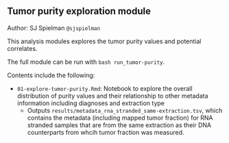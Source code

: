 ## Tumor purity exploration module

Author: SJ Spielman `@sjspielman`

This analysis modules explores the tumor purity values and potential correlates.

The full module can be run with `bash run_tumor-purity`.

Contents include the following:

- `01-explore-tumor-purity.Rmd`: Notebook to explore the overall distribution of purity values and their relationship to other metadata information including diagnoses and extraction type
  - Outputs `results/metadata_rna_stranded_same-extraction.tsv`, which contains the metadata (including mapped tumor fraction) for RNA stranded samples that are from the same extraction as their DNA counterparts from whcih tumor fraction was measured.